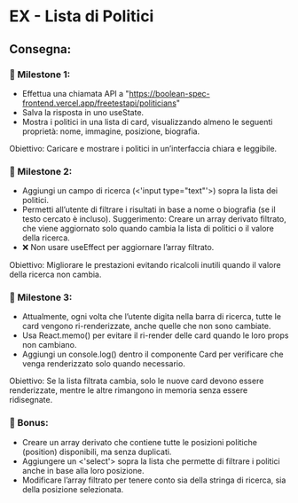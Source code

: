 EX - Lista di Politici
===
## Consegna:
### 📌 Milestone 1:
- Effettua una chiamata API a "https://boolean-spec-frontend.vercel.app/freetestapi/politicians"
- Salva la risposta in uno useState.
- Mostra i politici in una lista di card, visualizzando almeno le seguenti proprietà: nome, immagine, posizione, biografia.

Obiettivo: Caricare e mostrare i politici in un’interfaccia chiara e leggibile.

### 📌 Milestone 2:
- Aggiungi un campo di ricerca (<'input type="text"'>) sopra la lista dei politici.
- Permetti all’utente di filtrare i risultati in base a nome o biografia (se il testo cercato è incluso). Suggerimento: Creare un array derivato filtrato, che viene aggiornato solo quando cambia la lista di politici o il valore della ricerca.
- ❌ Non usare useEffect per aggiornare l’array filtrato.

Obiettivo: Migliorare le prestazioni evitando ricalcoli inutili quando il valore della ricerca non cambia.

### 📌 Milestone 3: 
- Attualmente, ogni volta che l’utente digita nella barra di ricerca, tutte le card vengono ri-renderizzate, anche quelle che non sono cambiate.
- Usa React.memo() per evitare il ri-render delle card quando le loro props non cambiano.
- Aggiungi un console.log() dentro il componente Card per verificare che venga renderizzato solo quando necessario.

Obiettivo: Se la lista filtrata cambia, solo le nuove card devono essere renderizzate, mentre le altre rimangono in memoria senza essere ridisegnate.

### 🎯 Bonus:
- Creare un array derivato che contiene tutte le posizioni politiche (position) disponibili, ma senza duplicati.
- Aggiungere un <'select'> sopra la lista che permette di filtrare i politici anche in base alla loro posizione.
- Modificare l’array filtrato per tenere conto sia della stringa di ricerca, sia della posizione selezionata.